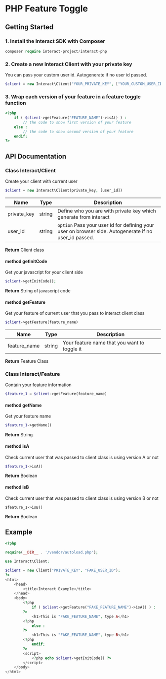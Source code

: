 # PHP Feature Toggle

## Getting Started

### 1. Install the Interact SDK with Composer
```php
composer require interact-project/interact-php
```

### 2. Create a new Interact Client with your private key
You can pass your custom user id. Autogenerate if no user id passed.
```php
$client = new Interact\Client("YOUR_PRIVATE_KEY", ["YOUR_CUSTOM_USER_ID"])
```

### 3. Wrap each version of your feature in a feature toggle function
```php
<?php 
    if ( $client->getFeature("FEATURE_NAME")->isA() ) : 
        // the code to show first version of your feature
    else :
        // the code to show second version of your feature
    endif; 
?>
```

## API Documentation
### Class Interact/Client
Create your client with current user
```php
$client = new Interact\Client(private_key, [user_id])
```

|Name|Type|Description|
|----|:---:|---------|
|private_key|string|Define who you are with private key which generate from interact|
|user_id|string|`option` Pass your user id for defining your user on browser side. Autogenerate if no user_id passed. |

**Return** Client class

#### method getInitCode
Get your javascript for your client side
```php
$client->getInitCode();
```

**Return** String of javascript code

#### method getFeature
Get your feature of current user that you pass to interact client class

```php
$client->getFeature(feature_name)
```

|Name|Type|Description|
|----|:---:|---------|
|feature_name|string|Your feature name that you want to toggle it|

**Return** Feature Class

### Class Interact/Feature
Contain your feature information

```php
$feature_1 = $client->getFeature(feature_name)
```

#### method getName
Get your feature name

```php
$feature_1->getName()
```

**Return** String

#### method isA
Check current user that was passed to client class is using version A or not

```php
$feature_1->isA()
```

**Return** Boolean

#### method isB
Check current user that was passed to client class is using version B or not

```
$feature_1->isB()
```

**Return** Boolean

## Example
```php
<?php

require(__DIR__ . '/vendor/autoload.php');

use Interact\Client;

$client = new Client("PRIVATE_KEY", "FAKE_USER_ID");
?> 
<html>
    <head>
        <title>Interact Example</title>
    </head>
    <body>
        <?php
            if ( $client->getFeature("FAKE_FEATURE_NAME")->isA() ) :
        ?>
            <h1>This is "FAKE_FEATURE_NAME", type A</h1>
        <?php
            else :
        ?>
            <h1>This is "FAKE_FEATURE_NAME", type B</h1>
        <?php
            endif; 
        ?>
        <script>
            <?php echo $client->getInitCode() ?>
        </script>
    </body>
</html>
```
